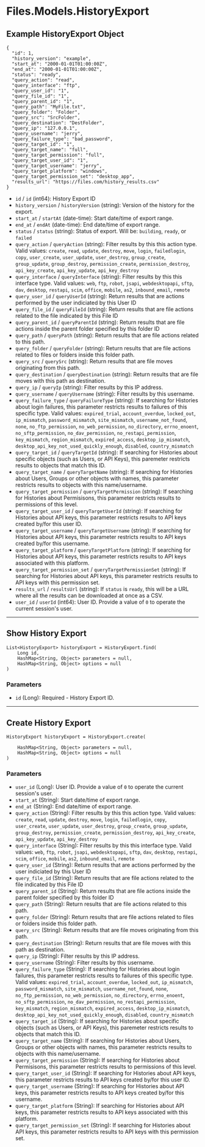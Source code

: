 # Files.Models.HistoryExport

## Example HistoryExport Object

```
{
  "id": 1,
  "history_version": "example",
  "start_at": "2000-01-01T01:00:00Z",
  "end_at": "2000-01-01T01:00:00Z",
  "status": "ready",
  "query_action": "read",
  "query_interface": "ftp",
  "query_user_id": "1",
  "query_file_id": "1",
  "query_parent_id": "1",
  "query_path": "MyFile.txt",
  "query_folder": "Folder",
  "query_src": "SrcFolder",
  "query_destination": "DestFolder",
  "query_ip": "127.0.0.1",
  "query_username": "jerry",
  "query_failure_type": "bad_password",
  "query_target_id": "1",
  "query_target_name": "full",
  "query_target_permission": "full",
  "query_target_user_id": "1",
  "query_target_username": "jerry",
  "query_target_platform": "windows",
  "query_target_permission_set": "desktop_app",
  "results_url": "https://files.com/history_results.csv"
}
```

* `id` / `id`  (int64): History Export ID
* `history_version` / `historyVersion`  (string): Version of the history for the export.
* `start_at` / `startAt`  (date-time): Start date/time of export range.
* `end_at` / `endAt`  (date-time): End date/time of export range.
* `status` / `status`  (string): Status of export.  Will be: `building`, `ready`, or `failed`
* `query_action` / `queryAction`  (string): Filter results by this this action type. Valid values: `create`, `read`, `update`, `destroy`, `move`, `login`, `failedlogin`, `copy`, `user_create`, `user_update`, `user_destroy`, `group_create`, `group_update`, `group_destroy`, `permission_create`, `permission_destroy`, `api_key_create`, `api_key_update`, `api_key_destroy`
* `query_interface` / `queryInterface`  (string): Filter results by this this interface type. Valid values: `web`, `ftp`, `robot`, `jsapi`, `webdesktopapi`, `sftp`, `dav`, `desktop`, `restapi`, `scim`, `office`, `mobile`, `as2`, `inbound_email`, `remote`
* `query_user_id` / `queryUserId`  (string): Return results that are actions performed by the user indiciated by this User ID
* `query_file_id` / `queryFileId`  (string): Return results that are file actions related to the file indicated by this File ID
* `query_parent_id` / `queryParentId`  (string): Return results that are file actions inside the parent folder specified by this folder ID
* `query_path` / `queryPath`  (string): Return results that are file actions related to this path.
* `query_folder` / `queryFolder`  (string): Return results that are file actions related to files or folders inside this folder path.
* `query_src` / `querySrc`  (string): Return results that are file moves originating from this path.
* `query_destination` / `queryDestination`  (string): Return results that are file moves with this path as destination.
* `query_ip` / `queryIp`  (string): Filter results by this IP address.
* `query_username` / `queryUsername`  (string): Filter results by this username.
* `query_failure_type` / `queryFailureType`  (string): If searching for Histories about login failures, this parameter restricts results to failures of this specific type.  Valid values: `expired_trial`, `account_overdue`, `locked_out`, `ip_mismatch`, `password_mismatch`, `site_mismatch`, `username_not_found`, `none`, `no_ftp_permission`, `no_web_permission`, `no_directory`, `errno_enoent`, `no_sftp_permission`, `no_dav_permission`, `no_restapi_permission`, `key_mismatch`, `region_mismatch`, `expired_access`, `desktop_ip_mismatch`, `desktop_api_key_not_used_quickly_enough`, `disabled`, `country_mismatch`
* `query_target_id` / `queryTargetId`  (string): If searching for Histories about specific objects (such as Users, or API Keys), this paremeter restricts results to objects that match this ID.
* `query_target_name` / `queryTargetName`  (string): If searching for Histories about Users, Groups or other objects with names, this parameter restricts results to objects with this name/username.
* `query_target_permission` / `queryTargetPermission`  (string): If searching for Histories about Permisisons, this parameter restricts results to permissions of this level.
* `query_target_user_id` / `queryTargetUserId`  (string): If searching for Histories about API keys, this parameter restricts results to API keys created by/for this user ID.
* `query_target_username` / `queryTargetUsername`  (string): If searching for Histories about API keys, this parameter restricts results to API keys created by/for this username.
* `query_target_platform` / `queryTargetPlatform`  (string): If searching for Histories about API keys, this parameter restricts results to API keys associated with this platform.
* `query_target_permission_set` / `queryTargetPermissionSet`  (string): If searching for Histories about API keys, this parameter restricts results to API keys with this permission set.
* `results_url` / `resultsUrl`  (string): If `status` is `ready`, this will be a URL where all the results can be downloaded at once as a CSV.
* `user_id` / `userId`  (int64): User ID.  Provide a value of `0` to operate the current session's user.


---

## Show History Export

```
List<HistoryExport> historyExport = HistoryExport.find(
    Long id, 
    HashMap<String, Object> parameters = null,
    HashMap<String, Object> options = null
)
```

### Parameters

* `id` (Long): Required - History Export ID.


---

## Create History Export

```
HistoryExport historyExport = HistoryExport.create(
    
    HashMap<String, Object> parameters = null,
    HashMap<String, Object> options = null
)
```

### Parameters

* `user_id` (Long): User ID.  Provide a value of `0` to operate the current session's user.
* `start_at` (String): Start date/time of export range.
* `end_at` (String): End date/time of export range.
* `query_action` (String): Filter results by this this action type. Valid values: `create`, `read`, `update`, `destroy`, `move`, `login`, `failedlogin`, `copy`, `user_create`, `user_update`, `user_destroy`, `group_create`, `group_update`, `group_destroy`, `permission_create`, `permission_destroy`, `api_key_create`, `api_key_update`, `api_key_destroy`
* `query_interface` (String): Filter results by this this interface type. Valid values: `web`, `ftp`, `robot`, `jsapi`, `webdesktopapi`, `sftp`, `dav`, `desktop`, `restapi`, `scim`, `office`, `mobile`, `as2`, `inbound_email`, `remote`
* `query_user_id` (String): Return results that are actions performed by the user indiciated by this User ID
* `query_file_id` (String): Return results that are file actions related to the file indicated by this File ID
* `query_parent_id` (String): Return results that are file actions inside the parent folder specified by this folder ID
* `query_path` (String): Return results that are file actions related to this path.
* `query_folder` (String): Return results that are file actions related to files or folders inside this folder path.
* `query_src` (String): Return results that are file moves originating from this path.
* `query_destination` (String): Return results that are file moves with this path as destination.
* `query_ip` (String): Filter results by this IP address.
* `query_username` (String): Filter results by this username.
* `query_failure_type` (String): If searching for Histories about login failures, this parameter restricts results to failures of this specific type.  Valid values: `expired_trial`, `account_overdue`, `locked_out`, `ip_mismatch`, `password_mismatch`, `site_mismatch`, `username_not_found`, `none`, `no_ftp_permission`, `no_web_permission`, `no_directory`, `errno_enoent`, `no_sftp_permission`, `no_dav_permission`, `no_restapi_permission`, `key_mismatch`, `region_mismatch`, `expired_access`, `desktop_ip_mismatch`, `desktop_api_key_not_used_quickly_enough`, `disabled`, `country_mismatch`
* `query_target_id` (String): If searching for Histories about specific objects (such as Users, or API Keys), this paremeter restricts results to objects that match this ID.
* `query_target_name` (String): If searching for Histories about Users, Groups or other objects with names, this parameter restricts results to objects with this name/username.
* `query_target_permission` (String): If searching for Histories about Permisisons, this parameter restricts results to permissions of this level.
* `query_target_user_id` (String): If searching for Histories about API keys, this parameter restricts results to API keys created by/for this user ID.
* `query_target_username` (String): If searching for Histories about API keys, this parameter restricts results to API keys created by/for this username.
* `query_target_platform` (String): If searching for Histories about API keys, this parameter restricts results to API keys associated with this platform.
* `query_target_permission_set` (String): If searching for Histories about API keys, this parameter restricts results to API keys with this permission set.
